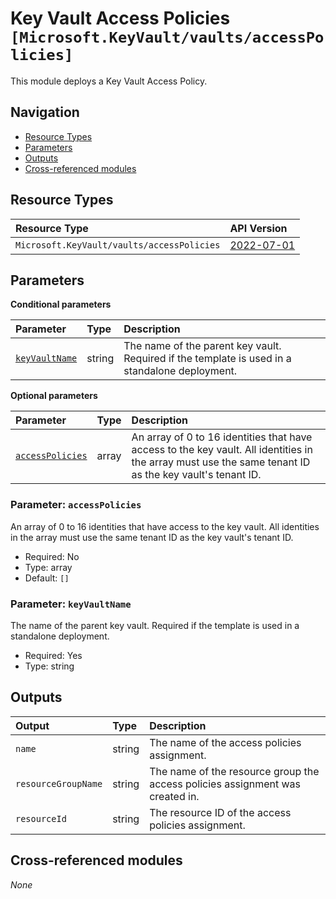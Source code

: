# Key Vault Access Policies `[Microsoft.KeyVault/vaults/accessPolicies]`

This module deploys a Key Vault Access Policy.

## Navigation

- [Resource Types](#Resource-Types)
- [Parameters](#Parameters)
- [Outputs](#Outputs)
- [Cross-referenced modules](#Cross-referenced-modules)

## Resource Types

| Resource Type | API Version |
| :-- | :-- |
| `Microsoft.KeyVault/vaults/accessPolicies` | [2022-07-01](https://learn.microsoft.com/en-us/azure/templates/Microsoft.KeyVault/2022-07-01/vaults/accessPolicies) |

## Parameters

**Conditional parameters**

| Parameter | Type | Description |
| :-- | :-- | :-- |
| [`keyVaultName`](#parameter-keyvaultname) | string | The name of the parent key vault. Required if the template is used in a standalone deployment. |

**Optional parameters**

| Parameter | Type | Description |
| :-- | :-- | :-- |
| [`accessPolicies`](#parameter-accesspolicies) | array | An array of 0 to 16 identities that have access to the key vault. All identities in the array must use the same tenant ID as the key vault's tenant ID. |

### Parameter: `accessPolicies`

An array of 0 to 16 identities that have access to the key vault. All identities in the array must use the same tenant ID as the key vault's tenant ID.
- Required: No
- Type: array
- Default: `[]`

### Parameter: `keyVaultName`

The name of the parent key vault. Required if the template is used in a standalone deployment.
- Required: Yes
- Type: string


## Outputs

| Output | Type | Description |
| :-- | :-- | :-- |
| `name` | string | The name of the access policies assignment. |
| `resourceGroupName` | string | The name of the resource group the access policies assignment was created in. |
| `resourceId` | string | The resource ID of the access policies assignment. |

## Cross-referenced modules

_None_
